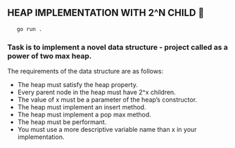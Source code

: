 ## HEAP IMPLEMENTATION WITH 2^N CHILD 👶

```sh
   go run .
```
### Task is to implement a novel data structure - project called as a power of two max heap. 
The requirements of the data structure are as follows:
- The heap must satisfy the heap property.
- Every parent node in the heap must have 2^x children.
- The value of x must be a parameter of the heap’s constructor.
- The heap must implement an insert method.
- The heap must implement a pop max method.
- The heap must be performant.
- You must use a more descriptive variable name than x in your implementation.